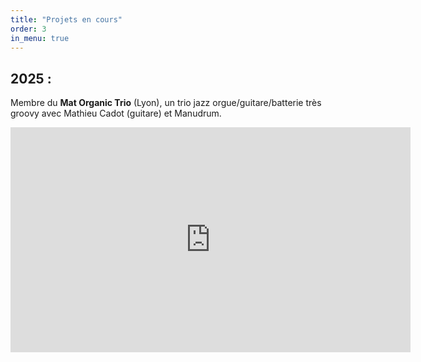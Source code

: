 ```yaml
---
title: "Projets en cours"
order: 3
in_menu: true
---
```

<h2>2025 :</h2>

<p1>Membre du <b>Mat Organic Trio</b> (Lyon), un trio jazz orgue/guitare/batterie très groovy avec Mathieu Cadot (guitare) et Manudrum.</p1> 

<iframe width="640" height="360" src="https://www.youtube.com/embed/mdec5FI_5zw" title="Mat Organic Trio" frameborder="0" allow="accelerometer; autoplay; clipboard-write; encrypted-media; gyroscope; picture-in-picture; web-share" referrerpolicy="strict-origin-when-cross-origin" allowfullscreen></iframe> 
